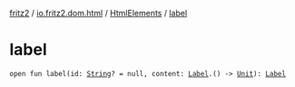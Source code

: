 [fritz2](../../index.md) / [io.fritz2.dom.html](../index.md) / [HtmlElements](index.md) / [label](./label.md)

# label

`open fun label(id: `[`String`](https://kotlinlang.org/api/latest/jvm/stdlib/kotlin/-string/index.html)`? = null, content: `[`Label`](../-label/index.md)`.() -> `[`Unit`](https://kotlinlang.org/api/latest/jvm/stdlib/kotlin/-unit/index.html)`): `[`Label`](../-label/index.md)